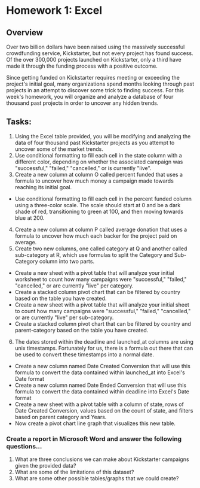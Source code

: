 # Homework 1: Excel

## Overview

Over two billion dollars have been raised using the massively successful crowdfunding service, Kickstarter, but not every project has found success. Of the over 300,000 projects launched on Kickstarter, only a third have made it through the funding process with a positive outcome.

Since getting funded on Kickstarter requires meeting or exceeding the project's initial goal, many organizations spend months looking through past projects in an attempt to discover some trick to finding success. For this week's homework, you will organize and analyze a database of four thousand past projects in order to uncover any hidden trends.


## Tasks:

1. Using the Excel table provided, you will be modifying and analyzing the data of four thousand past Kickstarter projects as you attempt to uncover some of the market trends.
2. Use conditional formatting to fill each cell in the state column with a different color, depending on whether the associated campaign was "successful," "failed," "cancelled," or is currently "live".
3. Create a new column at column O called percent funded that uses a formula to uncover how much money a campaign made towards reaching its initial goal.
  - Use conditional formatting to fill each cell in the percent funded column using a three-color scale. The scale should             start at 0 and be a dark shade of red, transitioning to green at 100, and then moving towards blue at 200.
4. Create a new column at column P called average donation that uses a formula to uncover how much each backer for the project paid on average.
5. Create two new columns, one called category at Q and another called sub-category at R, which use formulas to split the Category and Sub-Category column into two parts.
  - Create a new sheet with a pivot table that will analyze your initial worksheet to count how many campaigns were  "successful," "failed," "cancelled," or are currently "live" per category.
  - Create a stacked column pivot chart that can be filtered by country based on the table you have created.
  - Create a new sheet with a pivot table that will analyze your initial sheet to count how many campaigns were "successful," "failed," "cancelled," or are currently "live" per sub-category.
  - Create a stacked column pivot chart that can be filtered by country and parent-category based on the table you have created.
6. The dates stored within the deadline and launched_at columns are using unix timestamps. Fortunately for us, there is a formula out there that can be used to convert these timestamps into a normal date.
  - Create a new column named Date Created Conversion that will use this formula to convert the data contained within launched_at into Excel's Date format
  - Create a new column named Date Ended Conversion that will use this formula to convert the data contained within deadline into Excel's Date format
  - Create a new sheet with a pivot table with a column of state, rows of Date Created Conversion, values based on the count of state, and filters based on parent category and Years.
  - Now create a pivot chart line graph that visualizes this new table.


### Create a report in Microsoft Word and answer the following questions...

1. What are three conclusions we can make about Kickstarter campaigns given the provided data?
2. What are some of the limitations of this dataset?
3. What are some other possible tables/graphs that we could create?







